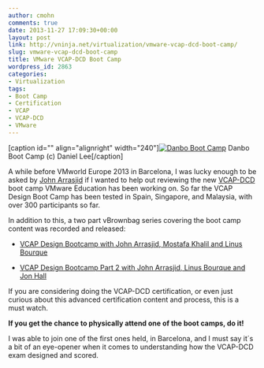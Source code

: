 ```yaml
---
author: cmohn
comments: true
date: 2013-11-27 17:09:30+00:00
layout: post
link: http://vninja.net/virtualization/vmware-vcap-dcd-boot-camp/
slug: vmware-vcap-dcd-boot-camp
title: VMware VCAP-DCD Boot Camp
wordpress_id: 2863
categories:
- Virtualization
tags:
- Boot Camp
- Certification
- VCAP
- VCAP-DCD
- VMware
---
```


[caption id="" align="alignright" width="240"][![Danbo Boot Camp](http://farm8.staticflickr.com/7212/7333971644_031f9dfbe3_m.jpg)](http://www.flickr.com/photos/dlee13/7333971644/) Danbo Boot Camp (c) Daniel Lee[/caption]

A while before VMworld Europe 2013 in Barcelona, I was lucky enough to be asked by [John Arrasjid](https://twitter.com/vcdx001/) if I wanted to help out reviewing the new [VCAP-DCD](http://mylearn.vmware.com/mgrReg/plan.cfm?plan=30484&ui=www_cert&rct=j&q=&esrc=s&source=web&cd=1&ved=0CCoQFjAA&url=http://www.vmware.com/go/vcapdcd&ei=LyaWUsC9CqT3yAPxqYB4&usg=AFQjCNGoY_moU7jFbZNBcKR1eUiAs8BgHg&bvm=bv.57155469,d.bGQ) boot camp VMware Education has been working on. So far the VCAP Design Boot Camp has been tested in Spain, Singapore, and Malaysia, with over 300 participants so far.

In addition to this, a two part vBrownbag series covering the boot camp content was recorded and released:



	
  * [VCAP Design Bootcamp with John Arrasjid, Mostafa Khalil and Linus Bourque](http://professionalvmware.com/2013/11/vbrownbag-follow-up-vcap-design-bootcamp-with-john-arrasjid-mostafa-khalil-and-linus-bourque/)

	
  * [VCAP Design Bootcamp Part 2 with John Arrasjid, Linus Bourque and Jon Hall](http://professionalvmware.com/2013/11/vbrownbag-follow-up-vcap-design-bootcamp-part-2-with-john-arrasjid-linus-bourque-and-jon-hall/)


If you are considering doing the VCAP-DCD certification, or even just curious about this advanced certification content and process, this is a must watch.

**If you get the chance to physically attend one of the boot camps, do it!**

I was able to join one of the first ones held, in Barcelona, and I must say it´s a bit of an eye-opener when it comes to understanding how the VCAP-DCD exam designed and scored.
